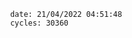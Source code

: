 

                date: 21/04/2022 04:51:48
                cycles: 30360

                         